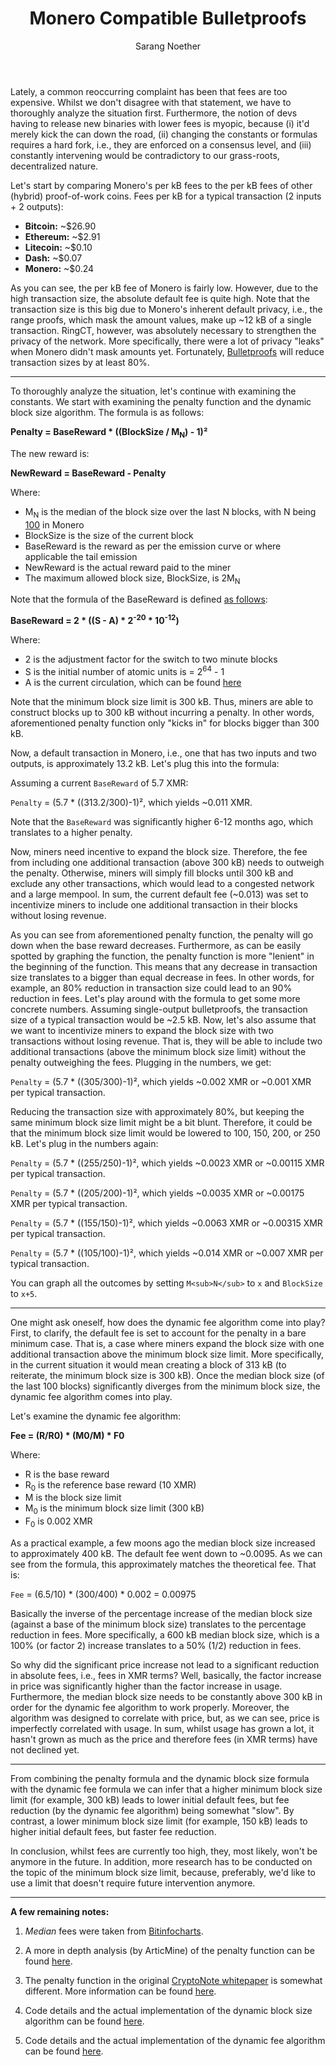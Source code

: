 ﻿---
layout: post
title: Monero Compatible Bulletproofs
tags: [crypto, mrl, dev]
author: Sarang Noether
---

Lately, a common reoccurring complaint has been that fees are too expensive. Whilst we don't disagree with that statement, we have to thoroughly analyze the situation first. Furthermore, the notion of devs having to release new binaries with lower fees is myopic, because (i) it'd merely kick the can down the road, (ii) changing the constants or formulas requires a hard fork, i.e., they are enforced on a consensus level, and (iii) constantly intervening would be contradictory to our grass-roots, decentralized nature.   

Let's start by comparing Monero's per kB fees to the per kB fees of other (hybrid) proof-of-work coins. Fees per kB for a typical transaction (2 inputs + 2 outputs):  

- **Bitcoin:** ~$26.90  
- **Ethereum:** ~$2.91  
- **Litecoin:** ~$0.10  
- **Dash:** ~$0.07  
- **Monero:** ~$0.24  

As you can see, the per kB fee of Monero is fairly low. However, due to the high transaction size, the absolute default fee is quite high. Note that the transaction size is this big due to Monero's inherent default privacy, i.e., the range proofs, which mask the amount values, make up ~12 kB of a single transaction. RingCT, however, was absolutely necessary to strengthen the privacy of the network. More specifically, there were a lot of privacy "leaks" when Monero didn't mask amounts yet. Fortunately, [Bulletproofs](https://getmonero.org/2017/12/07/Monero-Compatible-Bulletproofs.html) will reduce transaction sizes by at least 80%.  

-----------------  

To thoroughly analyze the situation, let's continue with examining the constants. We start with examining the penalty function and the dynamic block size algorithm. The formula is as follows:  

**Penalty = BaseReward * ((BlockSize / M<sub>N</sub>) - 1)²**  

The new reward is:  

**NewReward = BaseReward - Penalty**  

Where:  

 -  M<sub>N</sub> is the median of the block size over the last N blocks, with N being [100](https://github.com/monero-project/bitmonero/blob/master/src/cryptonote_config.h#L57) in Monero   
 -  BlockSize is the size of the current block  
 -  BaseReward is the reward as per the emission curve or where applicable the tail emission  
 -  NewReward is the actual reward paid to the miner  
 -  The maximum allowed block size, BlockSize, is 2M<sub>N</sub>  

Note that the formula of the BaseReward is defined [as follows](https://bitcointalk.org/index.php?topic=583449.0):  

**BaseReward = 2 * ((S - A) * 2<sup>-20</sup> * 10<sup>-12</sup>)**  
  
Where:  

 -  2 is the adjustment factor for the switch to two minute blocks  
 -  S is the initial number of atomic units is = 2<sup>64</sup> - 1  
 -  A is the current circulation, which can be found [here](https://moneroblocks.info/)  

Note that the minimum block size limit is 300 kB. Thus, miners are able to construct blocks up to 300 kB without incurring a penalty. In other words, aforementioned penalty function only "kicks in" for blocks bigger than 300 kB.   

Now, a default transaction in Monero, i.e., one that has two inputs and two outputs, is approximately 13.2 kB. Let's plug this into the formula:  

Assuming a current `BaseReward` of 5.7 XMR:  

`Penalty` = (5.7 * ((313.2/300)-1)², which yields ~0.011 XMR.   

Note that the `BaseReward` was significantly higher 6-12 months ago, which translates to a higher penalty.  

Now, miners need incentive to expand the block size. Therefore, the fee from including one additional transaction (above 300 kB) needs to outweigh the penalty. Otherwise, miners will simply fill blocks until 300 kB and exclude any other transactions, which would lead to a congested network and a large mempool. In sum, the current default fee (~0.013) was set to incentivize miners to include one additional transaction in their blocks without losing revenue.  

As you can see from aforementioned penalty function, the penalty will go down when the base reward decreases. Furthermore, as can be easily spotted by graphing the function, the penalty function is more "lenient" in the beginning of the function. This means that any decrease in transaction size translates to a bigger than equal decrease in fees. In other words, for example, an 80% reduction in transaction size could lead to an 90% reduction in fees. Let's play around with the formula to get some more concrete numbers. Assuming single-output bulletproofs, the transaction size of a typical transaction would be ~2.5 kB. Now, let's also assume that we want to incentivize miners to expand the block size with two transactions without losing revenue. That is, they will be able to include two additional transactions (above the minimum block size limit) without the penalty outweighing the fees. Plugging in the numbers, we get:  

`Penalty` = (5.7 * ((305/300)-1)², which yields ~0.002 XMR or ~0.001 XMR per typical transaction.   

Reducing the transaction size with approximately 80%, but keeping the same minimum block size limit might be a bit blunt. Therefore, it could be that the minimum block size limit would be lowered to 100, 150, 200, or 250 kB. Let's plug in the numbers again:  

`Penalty` = (5.7 * ((255/250)-1)², which yields ~0.0023 XMR or ~0.00115 XMR per typical transaction.   

`Penalty` = (5.7 * ((205/200)-1)², which yields ~0.0035 XMR or ~0.00175 XMR per typical transaction.   

`Penalty` = (5.7 * ((155/150)-1)², which yields ~0.0063 XMR or ~0.00315 XMR per typical transaction.   

`Penalty` = (5.7 * ((105/100)-1)², which yields ~0.014 XMR or ~0.007 XMR per typical transaction.   

You can graph all the outcomes by setting `M<sub>N</sub>` to `x` and `BlockSize` to `x+5`.   

-----------------  

One might ask oneself, how does the dynamic fee algorithm come into play? First, to clarify, the default fee is set to account for the penalty in a bare minimum case. That is, a case where miners expand the block size with one additional transaction above the minimum block size limit. More specifically, in the current situation it would mean creating a block of 313 kB (to reiterate, the minimum block size is 300 kB). Once the median block size (of the last 100 blocks) significantly diverges from the minimum block size, the dynamic fee algorithm comes into play.   

Let's examine the dynamic fee algorithm:  

**Fee = (R/R0) * (M0/M) * F0**  

Where:  
  
- R is the base reward  
- R<sub>0</sub> is the reference base reward (10 XMR)  
- M is the block size limit  
- M<sub>0</sub> is the minimum block size limit (300 kB)  
- F<sub>0</sub> is 0.002 XMR  

As a practical example, a few moons ago the median block size increased to approximately 400 kB. The default fee went down to ~0.0095. As we can see from the formula, this approximately matches the theoretical fee. That is:  

`Fee` = (6.5/10) * (300/400) * 0.002 = 0.00975  

Basically the inverse of the percentage increase of the median block size (against a base of the minimum block size) translates to the percentage reduction in fees. More specifically, a 600 kB median block size, which is a 100% (or factor 2) increase translates to a 50% (1/2) reduction in fees.  

So why did the significant price increase not lead to a significant reduction in absolute fees, i.e., fees in XMR terms? Well, basically, the factor increase in price was significantly higher than the factor increase in usage. Furthermore, the median block size needs to be constantly above 300 kB in order for the dynamic fee algorithm to work properly. Moreover, the algorithm was designed to correlate with price, but, as we can see, price is imperfectly correlated with usage. In sum, whilst usage has grown a lot, it hasn't grown as much as the price and therefore fees (in XMR terms) have not declined yet.   

-------------  

From combining the penalty formula and the dynamic block size formula with the dynamic fee formula we can infer that a higher minimum block size limit (for example, 300 kB) leads to lower initial default fees, but fee reduction (by the dynamic fee algorithm) being somewhat "slow". By contrast, a lower minimum block size limit (for example, 150 kB) leads to higher initial default fees, but faster fee reduction.   

In conclusion, whilst fees are currently too high, they, most likely, won't be anymore in the future. In addition, more research has to be conducted on the topic of the minimum block size limit, because, preferably, we'd like to use a limit that doesn't require future intervention anymore.   

----------------  

**A few remaining notes:**  

1. *Median* fees were taken from [Bitinfocharts](https://bitinfocharts.com/).  

2. A more in depth analysis (by ArticMine) of the penalty function can be found [here](https://bitcointalk.org/index.php?topic=753252.msg13591241#msg13591241).  

3. The penalty function in the original [CryptoNote whitepaper](cryptonote.org/whitepaper.pdf) is somewhat different. More information can be found [here](https://monero.stackexchange.com/questions/1067/block-reward-penalties-and-dynamic-block-size).   

4. Code details and the actual implementation of the dynamic block size algorithm can be found [here](https://github.com/monero-project/monero/blob/master/src/cryptonote_basic/cryptonote_basic_impl.cpp).  

5. Code details and the actual implementation of the dynamic fee algorithm can be found [here](https://github.com/monero-project/monero/commit/82dbba10d467e28e56929e2e7f3b1f04d4635da4).   